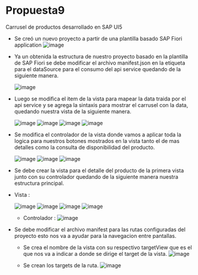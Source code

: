 # Propuesta9
Carrusel de productos desarrollado en SAP UI5 

* Se creó un nuevo proyecto a partir de una plantilla basado SAP Fiori application
 ![image](https://github.com/EnriqueGGmz/Propuesta9/assets/93535655/01c62cc1-e0ef-4528-b815-fe647d0e839b)

* Ya un obtenida la estructura de nuestro proyecto basado en la plantilla de SAP Fiori se debe modificar el archivo manifest.json en la etiqueta para el dataSource para el consumo del api service quedando de la siguiente manera.

   ![image](https://github.com/EnriqueGGmz/Propuesta9/assets/93535655/ac578088-a84f-42ec-a747-abaf6c3ef639)

* Luego se modifica el item de la vista para mapear la data traida por el api service y se agrega la sintaxis para mostrar el carrusel con la data, quedando nuestra vista de la siguiente manera.

  ![image](https://github.com/EnriqueGGmz/Propuesta9/assets/93535655/70bb8fe9-91b6-4f36-aeed-cd3fd5a5e558)
  ![image](https://github.com/EnriqueGGmz/Propuesta9/assets/93535655/d9de5980-63de-47d7-9b6d-568bc6c656e1)
  ![image](https://github.com/EnriqueGGmz/Propuesta9/assets/93535655/84c9f012-a619-4726-83cc-49fe102fbd87)
  ![image](https://github.com/EnriqueGGmz/Propuesta9/assets/93535655/2150c106-f96b-4cac-a297-be9ab2a45827)

* Se modifica el controlador de la vista donde vamos a aplicar toda la logica para nuestros botones mostrados en la vista tanto el de mas detalles como la consulta de disponibilidad del producto.

  ![image](https://github.com/EnriqueGGmz/Propuesta9/assets/93535655/a1e40172-b7d3-450d-bb7c-4f47f6895720)
  ![image](https://github.com/EnriqueGGmz/Propuesta9/assets/93535655/c438a3a1-df8f-40c9-902c-4d52164e09c6)
  ![image](https://github.com/EnriqueGGmz/Propuesta9/assets/93535655/d8b9884d-c0f6-4dff-84c7-2cb3830a8093)

* Se debe crear la vista para el detalle del producto de la primera vista junto con su controlador quedando de la siguiente manera nuestra estructura principal.

* Vista : 

    ![image](https://github.com/EnriqueGGmz/Propuesta9/assets/93535655/a460f7d3-f1d6-4a58-bcb8-f66492777f8c)
    ![image](https://github.com/EnriqueGGmz/Propuesta9/assets/93535655/821906eb-6ce8-4333-9f6d-aac6d7f853ec)
    ![image](https://github.com/EnriqueGGmz/Propuesta9/assets/93535655/fef608d2-157a-4a49-8d0c-d95e87a3e3f3)
    ![image](https://github.com/EnriqueGGmz/Propuesta9/assets/93535655/be5f24ce-83b1-4f99-85af-5d775dfbaf9b)

  * Controlador :
    ![image](https://github.com/EnriqueGGmz/Propuesta9/assets/93535655/ffa898e8-55fc-44f8-80e1-5fed87873f49)

* Se debe modificar el archivo manifest para las rutas configuradas del proyecto esto nos va a ayudar para la navegacion entre pantallas.

    * Se crea el nombre de la vista con su respectivo targetView que es el que nos va a indicar a donde se dirige el target de la vista.
    ![image](https://github.com/EnriqueGGmz/Propuesta9/assets/93535655/8425a5ab-2776-45c9-a5f6-0f876cf41c2c)

  *  Se crean los targets de la ruta.
     ![image](https://github.com/EnriqueGGmz/Propuesta9/assets/93535655/d5faa75e-d1bd-4ae1-a6d4-86ba0922c6b5)








  






